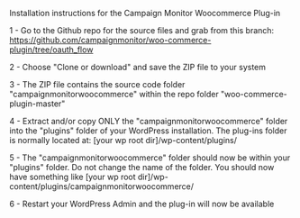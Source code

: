 Installation instructions for the Campaign Monitor Woocommerce Plug-in

1 - Go to the Github repo for the source files and grab from this branch: https://github.com/campaignmonitor/woo-commerce-plugin/tree/oauth_flow

2 - Choose "Clone or download" and save the ZIP file to your system

3 - The ZIP file contains the source code folder "campaignmonitorwoocommerce"  within the repo folder "woo-commerce-plugin-master"

4 - Extract and/or copy ONLY the "campaignmonitorwoocommerce" folder into the "plugins" folder of your WordPress installation. The plug-ins folder is normally located at: [your wp root dir]/wp-content/plugins/

5 - The "campaignmonitorwoocommerce" folder should now be within your "plugins" folder. Do not change the name of the folder. You should now have something like [your wp root dir]/wp-content/plugins/campaignmonitorwoocommerce/

6 - Restart your WordPress Admin and the plug-in will now be available 
